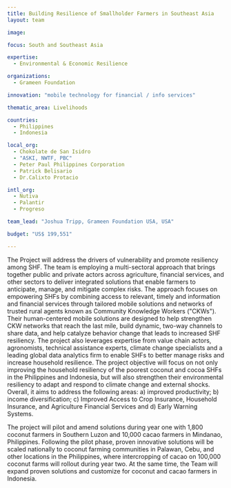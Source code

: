 ```yaml
---
title: Building Resilience of Smallholder Farmers in Southeast Asia
layout: team

image: 

focus: South and Southeast Asia

expertise:
  - Environmental & Economic Resilience

organizations:
  - Grameen Foundation

innovation: "mobile technology for financial / info services"

thematic_area: Livelihoods

countries: 
  - Philippines
  - Indonesia

local_org: 
  - Chokolate de San Isidro
  - "ASKI, NWTF, PBC"
  - Peter Paul Philippines Corporation 
  - Patrick Belisario 
  - Dr.Calixto Protacio

intl_org:
  - Nutiva
  - Palantir
  - Progreso

team_lead: "Joshua Tripp, Grameen Foundation USA, USA"

budget: "US$ 199,551"

---
```


The Project will address the drivers of vulnerability and promote resiliency among SHF. The team is employing a multi-sectoral approach that brings together public and private actors across agriculture, financial services, and other sectors to deliver integrated solutions that enable farmers to anticipate, manage, and mitigate complex risks. The approach focuses on empowering SHFs by combining access to relevant, timely and information and financial services through tailored mobile solutions and networks of trusted rural agents known as Community Knowledge Workers ("CKWs"). Their human-centered mobile solutions are designed to help strengthen CKW networks that reach the last mile, build dynamic, two-way channels to share data, and help catalyze behavior change that leads to increased SHF resiliency. The project also leverages expertise from value chain actors, agronomists, technical assistance experts, climate change specialists and a leading global data analytics firm to enable SHFs to better manage risks and increase household resilience. The project objective will focus on not only improving the household resiliency of the poorest coconut and cocoa SHFs in the Philippines and Indonesia, but will also strengthen their environmental resiliency to adapt and respond to climate change and external shocks. Overall, it aims to address the following areas: a) improved productivity; b) income diversification; c) Improved Access to Crop Insurance, Household Insurance, and Agriculture Financial Services and d) Early Warning Systems.

The project will pilot and amend solutions during year one with 1,800 coconut farmers in Southern Luzon and 10,000 cacao farmers in Mindanao, Philippines. Following the pilot phase, proven innovative solutions will be scaled nationally to coconut farming communities in Palawan, Cebu, and other locations in the Philippines, where intercropping of cacao on 100,000 coconut farms will rollout during year two. At the same time, the Team will expand proven solutions and customize for coconut and cacao farmers in Indonesia.
